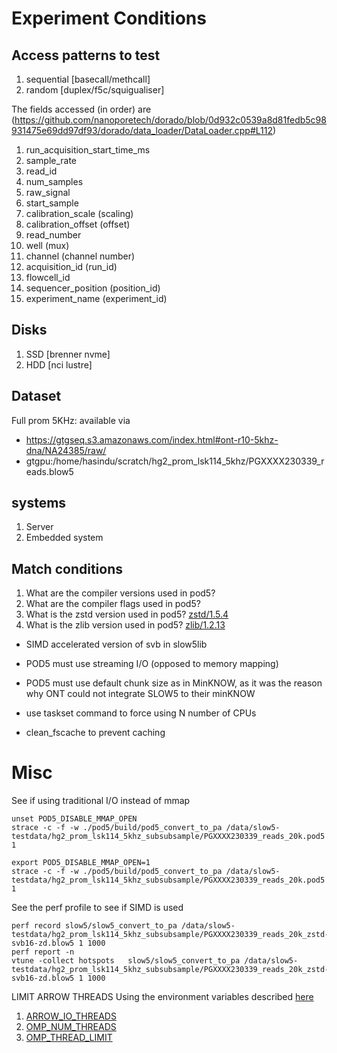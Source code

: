 # Experiment Conditions

## Access patterns to test

1. sequential [basecall/methcall]
2. random [duplex/f5c/squigualiser]

The fields accessed (in order) are (https://github.com/nanoporetech/dorado/blob/0d932c0539a8d81fedb5c98931475e69dd97df93/dorado/data_loader/DataLoader.cpp#L112)
1. run_acquisition_start_time_ms
2. sample_rate
3. read_id
4. num_samples
5. raw_signal
6. start_sample
7. calibration_scale (scaling)
8. calibration_offset (offset)
9. read_number
10. well (mux)
11. channel (channel number)
12. acquisition_id (run_id)
13. flowcell_id
14. sequencer_position (position_id)
15. experiment_name (experiment_id)

## Disks

1. SSD [brenner nvme]
2. HDD [nci lustre]

## Dataset

Full prom 5KHz: available via
- https://gtgseq.s3.amazonaws.com/index.html#ont-r10-5khz-dna/NA24385/raw/
- gtgpu:/home/hasindu/scratch/hg2_prom_lsk114_5khz/PGXXXX230339_reads.blow5

## systems

1. Server
2. Embedded system

## Match conditions

1. What are the compiler versions used in pod5?
2. What are the compiler flags used in pod5?
3. What is the zstd version used in pod5? [zstd/1.5.4](https://github.com/nanoporetech/pod5-file-format/blob/0ba232d6304dd1eebd60d331a6f7c15099dcd04f/conanfile.py#L60)
4. What is the zlib version used in pod5? [zlib/1.2.13](https://github.com/nanoporetech/pod5-file-format/blob/0ba232d6304dd1eebd60d331a6f7c15099dcd04f/conanfile.py#L61C24-L61C35)

- SIMD accelerated version of svb in slow5lib
- POD5 must use streaming I/O (opposed to memory mapping)
- POD5 must use default chunk size as in MinKNOW, as it was the reason why ONT could not integrate SLOW5 to their minKNOW

- use taskset command to force using N number of CPUs
- clean_fscache to prevent caching

# Misc

See if using traditional I/O instead of mmap
```
unset POD5_DISABLE_MMAP_OPEN
strace -c -f -w ./pod5/build/pod5_convert_to_pa /data/slow5-testdata/hg2_prom_lsk114_5khz_subsubsample/PGXXXX230339_reads_20k.pod5 1

export POD5_DISABLE_MMAP_OPEN=1 
strace -c -f -w ./pod5/build/pod5_convert_to_pa /data/slow5-testdata/hg2_prom_lsk114_5khz_subsubsample/PGXXXX230339_reads_20k.pod5 1
```

See the perf profile to see if SIMD is used
```
perf record slow5/slow5_convert_to_pa /data/slow5-testdata/hg2_prom_lsk114_5khz_subsubsample/PGXXXX230339_reads_20k_zstd-svb16-zd.blow5 1 1000
perf report -n
vtune -collect hotspots   slow5/slow5_convert_to_pa /data/slow5-testdata/hg2_prom_lsk114_5khz_subsubsample/PGXXXX230339_reads_20k_zstd-svb16-zd.blow5 1 1000
```

LIMIT ARROW THREADS
Using the environment variables described [here](https://arrow.apache.org/docs/cpp/env_vars.html#environment-variables)
1. [ARROW_IO_THREADS](https://arrow.apache.org/docs/cpp/env_vars.html#envvar-ARROW_IO_THREADS)
2. [OMP_NUM_THREADS](https://arrow.apache.org/docs/cpp/env_vars.html#envvar-OMP_NUM_THREADS)
3. [OMP_THREAD_LIMIT](https://arrow.apache.org/docs/cpp/env_vars.html#envvar-OMP_THREAD_LIMIT)


